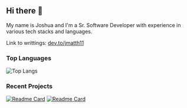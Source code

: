 ## Hi there 👋

My name is Joshua and I'm a Sr. Software Developer with experience in various tech stacks and languages.

Link to writtings: [dev.to/jmatth11](https://dev.to/jmatth11)

### Top Languages

![Top Langs](https://github-readme-stats.vercel.app/api/top-langs/?username=jmatth11&hide=jupyter%20notebook&langs_count=8&layout=compact)

### Recent Projects 

[![Readme Card](https://github-readme-stats.vercel.app/api/pin/?username=jmatth11&repo=i2c-avr-driver)](https://github.com/jmatth11/i2c-avr-driver)
[![Readme Card](https://github-readme-stats.vercel.app/api/pin/?username=jmatth11&repo=db_listener)](https://github.com/jmatth11/db_listener) 


<!--
**jmatth11/jmatth11** is a ✨ _special_ ✨ repository because its `README.md` (this file) appears on your GitHub profile.

Here are some ideas to get you started:

- 🔭 I’m currently working on ...
- 🌱 I’m currently learning ...
- 👯 I’m looking to collaborate on ...
- 🤔 I’m looking for help with ...
- 💬 Ask me about ...
- 📫 How to reach me: ...
- 😄 Pronouns: ...
- ⚡ Fun fact: ...
-->
